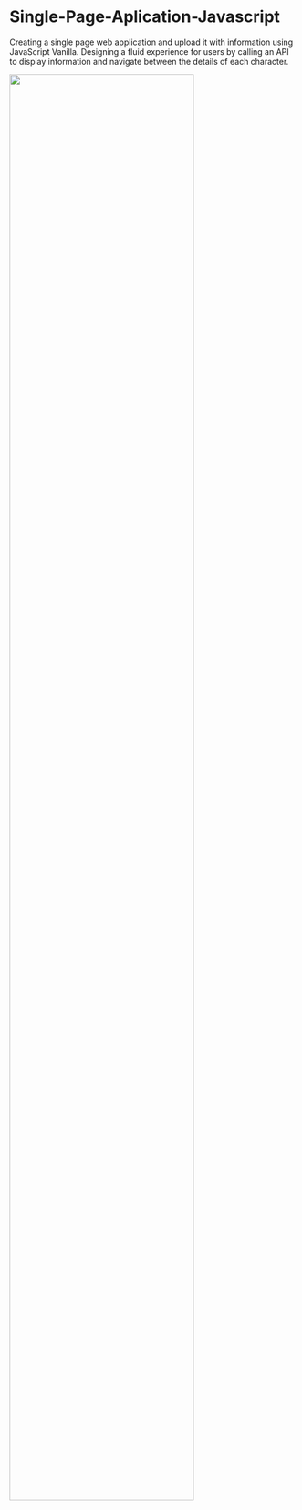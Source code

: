# Single-Page-Aplication-Javascript

Creating a single page web application and upload it with information using JavaScript Vanilla. 
Designing a fluid experience for users by calling an API to display information and navigate between the details of each character.

<img src="gif_project.gif" width="80%">

